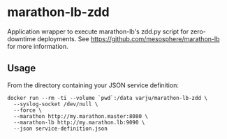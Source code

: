 marathon-lb-zdd
===============

Application wrapper to execute marathon-lb's zdd.py script for zero-downtime
deployments.  See https://github.com/mesosphere/marathon-lb for more
information.


Usage
-----

From the directory containing your JSON service definition:

```
docker run --rm -ti --volume `pwd`:/data varju/marathon-lb-zdd \
  --syslog-socket /dev/null \
  --force \
  --marathon http://my.marathon.master:8080 \
  --marathon-lb http://my.marathon.lb:9090 \
  --json service-definition.json
```
